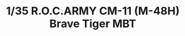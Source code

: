 ---
layout: product
title: "1/35 R.O.C.ARMY CM-11 (M-48H) Brave Tiger MBT"
price: "5100" 
desc: "Maketa"
img_path: "/assets/img/TAKO2090.jpg"
brand: "N/A"
available: false
special_offer: false
new: false
soon: false
cat: "010000"
subcat: "010200"
subsubcat: "0N/A"
sifra: "TAKO2090"
popular: false
---
